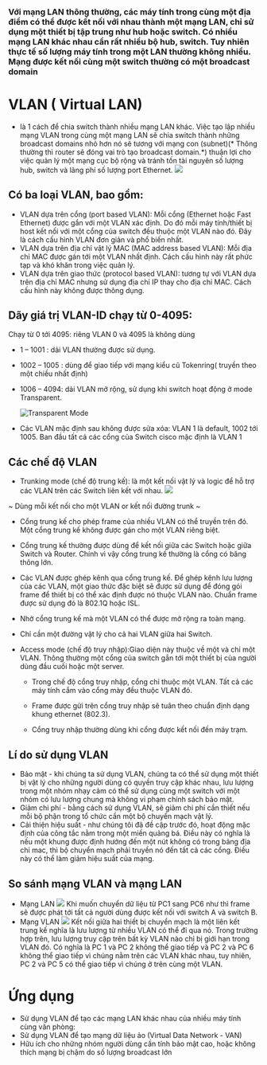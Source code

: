 ### Với mạng LAN thông thường, các máy tính trong cùng một địa điểm có thể được kết nối với nhau thành một mạng LAN, chỉ sử dụng một thiết bị tập trung như hub hoặc switch. Có nhiều mạng LAN khác nhau cần rất nhiều bộ hub, switch. Tuy nhiên thực tế số lượng máy tính trong một LAN thường không nhiều. Mạng được kết nối cùng một switch thường có một broadcast domain
# VLAN ( Virtual LAN) 
- là 1 cách để chia switch thành nhiều mạng LAN khác. Việc tạo lập nhiều mạng VLAN trong cùng một mạng LAN sẽ chia switch thành những broadcast domains nhỏ hơn nó sẽ tương với mạng con (subnet)(* Thông thường thì router sẽ đóng vai trò tạo broadcast domain.*) thuận lợi cho việc quản lý một mạng cục bộ rộng và tránh tốn tài nguyên số lượng hub, switch và lãng phí số lượng port Ethernet.
![](VLAN.jpg)
## Có ba loại VLAN, bao gồm:

* VLAN dựa trên cổng (port based VLAN): Mỗi cổng (Ethernet hoặc Fast Ethernet) được gắn với một VLAN xác định. Do đó mỗi máy tính/thiết bị host kết nối với một cổng của switch đều thuộc một VLAN nào đó. Đây là cách cấu hình VLAN đơn giản và phổ biến nhất.
* VLAN dựa trên địa chỉ vật lý MAC (MAC address based VLAN): Mỗi địa chỉ MAC được gán tới một VLAN nhất định. Cách cấu hình này rất phức tạp và khó khăn trong việc quản lý.
* VLAN dựa trên giao thức (protocol based VLAN): tương tự với VLAN dựa trên địa chỉ MAC nhưng sử dụng địa chỉ IP thay cho địa chỉ MAC. Cách cấu hình này không được thông dụng.
## Dãy giá trị VLAN-ID chạy từ 0-4095:
Chạy từ 0 tới 4095:  riêng VLAN 0 và 4095 là không dùng
   * 1 – 1001 : dải VLAN thường được sử dụng.
   * 1002 – 1005 : dùng để giao tiếp với mạng kiểu cũ Tokenring( truyền theo một chiều nhất định)
   * 1006 – 4094: dải VLAN mở rộng, sử dụng khi switch hoạt động ở mode Transparent.

        ![Transparent Mode](https://www.anphat.vn/images/anphat/HD_Cau_hinh_tinh_nang/DrayTek/Q_Cac_bai_viet_cu_hon/Transparent_mode/Transparent_mode1.gif)
   * Các VLAN mặc định sau không được sửa xóa: VLAN 1 là default, 1002 tới 1005. Ban đầu tất cả các cổng của Switch cisco mặc định là VLAN 1
   


## Các chế độ VLAN
- Trunking mode (chế độ trung kế): là một kết nối vật lý và logic để hỗ trợ các VLAN trên các Switch liên kết với nhau.
 ![](https://vnpro.vn/wp-content/uploads/2015/08/trunk.jpg)
 
 ~ Dùng mỗi kết nối cho một VLAN or kết nối đường trunk ~
 
   - Cổng trung kế cho phép frame của nhiều VLAN có thể truyền trên đó. Một cổng trung kế không được gán cho một VLAN riêng biệt.
   - Cổng trung kế thường được dùng để kết nối giữa các Switch hoặc giữa Switch và Router. Chính vì vậy cổng trung kế thường là cổng có băng thông lớn.
  - Các VLAN được ghép kênh qua cổng trung kế. Để ghép kênh lưu lượng của các VLAN, một giao thức đặc biệt sẽ được sử dụng để đóng gói frame để thiết bị có thể xác định được nó thuộc VLAN nào. Chuẩn frame được sử dụng đó là 802.1Q hoặc ISL.
  - Nhờ cổng trung kế mà một VLAN có thể được mở rộng ra toàn mạng.
  - Chỉ cần một đường vật lý cho cả hai VLAN giữa hai Switch.
- Access mode (chế độ truy nhập):Giao diện này thuộc về một và chỉ một VLAN. Thông thường một cổng của switch gắn tới một thiết bị của người dùng đầu cuối hoặc một server.
   *  Trong chế độ cổng truy nhập, cổng chỉ thuộc một VLAN. Tất cả các máy tính cắm vào cổng mày đều thuộc VLAN đó.

   - Frame được gửi trên cổng truy nhập sẽ tuân theo chuẩn định dạng khung ethernet (802.3).

   - Cổng truy nhập thường dùng khi cổng được kết nối đến máy trạm.
## Lí do sử dụng VLAN
* Bảo mật - khi chúng ta sử dụng VLAN, chúng ta có thể sử dụng một thiết bị vật lý cho những người dùng có quyền truy cập khác nhau, lưu lượng trong một nhóm nhạy cảm có thể sử dụng cùng một switch với một nhóm có lưu lượng chung mà không vi phạm chính sách bảo mật.
* Giảm chi phí - bằng cách sử dụng VLAN, sẽ giảm chi phí cần thiết nếu mỗi bộ phận trong tổ chức cần một bộ chuyển mạch vật lý. 
* Cải thiện hiệu suất - như chúng tôi đã đề cập trước đó, hoạt động mặc định của công tắc nằm trong một miền quảng bá. Điều này có nghĩa là nếu một khung được định hướng đến một nút không có trong bảng địa chỉ mac, thì bộ chuyển mạch phải truyền nó đến tất cả các cổng. Điều này có thể làm giảm hiệu suất của mạng. 

## So sánh mạng VLAN và mạng LAN
- Mạng LAN
![](https://s8182.pcdn.co/wp-content/uploads/2014/07/070214_1809_VLANsPartI2.jpg)
Khi muốn chuyển dữ liệu từ PC1 sang PC6 như thì frame sẽ được phát tới tất cả người dùng được kết nối với switch A và switch B. 
- Mạng VLAN
![](https://s8182.pcdn.co/wp-content/uploads/2014/07/070214_1809_VLANsPartI3.jpg)
Kết nối giữa hai thiết bị chuyển mạch là một liên kết trung kế nghĩa là lưu lượng từ nhiều VLAN có thể đi qua nó. Trong trường hợp trên, lưu lượng truy cập trên bất kỳ VLAN nào chỉ bị giới hạn trong VLAN đó. Có nghĩa là PC 1 và PC 2 không thể giao tiếp và PC 2 và PC 6 không thể giao tiếp vì chúng nằm trên các VLAN khác nhau, tuy nhiên, PC 2 và PC 5 có thể giao tiếp vì chúng ở trên cùng một VLAN.
# Ứng dụng
- Sử dụng VLAN để tạo các mạng LAN khác nhau của nhiều máy tính cùng văn phòng:
- Sử dụng VLAN để tạo mạng dữ liệu ảo (Virtual Data Network - VAN)
- Hữu ích cho những nhóm người dùng cần tính bảo mật cao, hoặc không thích mạng bị chậm do số lượng broadcast lớn